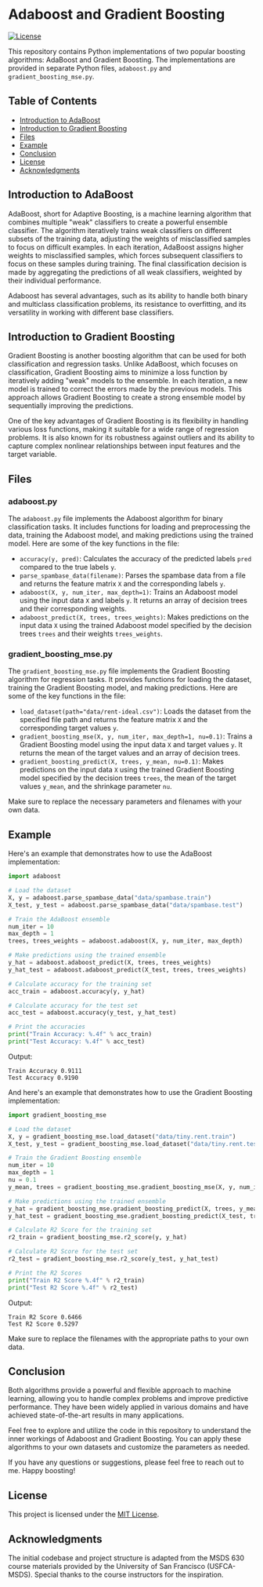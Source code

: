 # Adaboost and Gradient Boosting

[![License](https://img.shields.io/badge/license-MIT-blue.svg)](https://opensource.org/licenses/MIT)

This repository contains Python implementations of two popular boosting algorithms: AdaBoost and Gradient Boosting. The implementations are provided in separate Python files, `adaboost.py` and `gradient_boosting_mse.py`.

## Table of Contents

- [Introduction to AdaBoost](#introduction-to-adaboost)
- [Introduction to Gradient Boosting](#introduction-to-gradient-boosting)
- [Files](#files)
- [Example](#example)
- [Conclusion](#conclusion)
- [License](#license)
- [Acknowledgments](#acknowledgments)

## Introduction to AdaBoost

AdaBoost, short for Adaptive Boosting, is a machine learning algorithm that combines multiple "weak" classifiers to create a powerful ensemble classifier. The algorithm iteratively trains weak classifiers on different subsets of the training data, adjusting the weights of misclassified samples to focus on difficult examples. In each iteration, AdaBoost assigns higher weights to misclassified samples, which forces subsequent classifiers to focus on these samples during training. The final classification decision is made by aggregating the predictions of all weak classifiers, weighted by their individual performance.

Adaboost has several advantages, such as its ability to handle both binary and multiclass classification problems, its resistance to overfitting, and its versatility in working with different base classifiers.

## Introduction to Gradient Boosting

Gradient Boosting is another boosting algorithm that can be used for both classification and regression tasks. Unlike AdaBoost, which focuses on classification, Gradient Boosting aims to minimize a loss function by iteratively adding "weak" models to the ensemble. In each iteration, a new model is trained to correct the errors made by the previous models. This approach allows Gradient Boosting to create a strong ensemble model by sequentially improving the predictions.

One of the key advantages of Gradient Boosting is its flexibility in handling various loss functions, making it suitable for a wide range of regression problems. It is also known for its robustness against outliers and its ability to capture complex nonlinear relationships between input features and the target variable.

## Files

### adaboost.py

The `adaboost.py` file implements the Adaboost algorithm for binary classification tasks. It includes functions for loading and preprocessing the data, training the Adaboost model, and making predictions using the trained model. Here are some of the key functions in the file: 
- `accuracy(y, pred)`: Calculates the accuracy of the predicted labels `pred` compared to the true labels `y`. 
- `parse_spambase_data(filename)`: Parses the spambase data from a file and returns the feature matrix `X` and the corresponding labels `y`. 
- `adaboost(X, y, num_iter, max_depth=1)`: Trains an Adaboost model using the input data `X` and labels `y`. It returns an array of decision trees and their corresponding weights. 
- `adaboost_predict(X, trees, trees_weights)`: Makes predictions on the input data `X` using the trained Adaboost model specified by the decision trees `trees` and their weights `trees_weights`.

### gradient_boosting_mse.py

The `gradient_boosting_mse.py` file implements the Gradient Boosting algorithm for regression tasks. It provides functions for loading the dataset, training the Gradient Boosting model, and making predictions. Here are some of the key functions in the file: 
- `load_dataset(path="data/rent-ideal.csv")`: Loads the dataset from the specified file path and returns the feature matrix `X` and the corresponding target values `y`. 
- `gradient_boosting_mse(X, y, num_iter, max_depth=1, nu=0.1)`: Trains a Gradient Boosting model using the input data `X` and target values `y`. It returns the mean of the target values and an array of decision trees. 
- `gradient_boosting_predict(X, trees, y_mean, nu=0.1)`: Makes predictions on the input data `X` using the trained Gradient Boosting model specified by the decision trees `trees`, the mean of the target values `y_mean`, and the shrinkage parameter `nu`.

Make sure to replace the necessary parameters and filenames with your own data.

## Example

Here's an example that demonstrates how to use the AdaBoost implementation:

```python
import adaboost

# Load the dataset
X, y = adaboost.parse_spambase_data("data/spambase.train")
X_test, y_test = adaboost.parse_spambase_data("data/spambase.test")

# Train the AdaBoost ensemble
num_iter = 10
max_depth = 1
trees, trees_weights = adaboost.adaboost(X, y, num_iter, max_depth)

# Make predictions using the trained ensemble
y_hat = adaboost.adaboost_predict(X, trees, trees_weights)
y_hat_test = adaboost.adaboost_predict(X_test, trees, trees_weights)

# Calculate accuracy for the training set
acc_train = adaboost.accuracy(y, y_hat)

# Calculate accuracy for the test set
acc_test = adaboost.accuracy(y_test, y_hat_test)

# Print the accuracies
print("Train Accuracy: %.4f" % acc_train)
print("Test Accuracy: %.4f" % acc_test)
```
Output:
```
Train Accuracy 0.9111
Test Accuracy 0.9190
```

And here's an example that demonstrates how to use the Gradient Boosting implementation:

```python
import gradient_boosting_mse

# Load the dataset
X, y = gradient_boosting_mse.load_dataset("data/tiny.rent.train")
X_test, y_test = gradient_boosting_mse.load_dataset("data/tiny.rent.test")

# Train the Gradient Boosting ensemble
num_iter = 10
max_depth = 1
nu = 0.1
y_mean, trees = gradient_boosting_mse.gradient_boosting_mse(X, y, num_iter, max_depth, nu)

# Make predictions using the trained ensemble
y_hat = gradient_boosting_mse.gradient_boosting_predict(X, trees, y_mean, nu)
y_hat_test = gradient_boosting_mse.gradient_boosting_predict(X_test, trees, y_mean, nu)

# Calculate R2 Score for the training set
r2_train = gradient_boosting_mse.r2_score(y, y_hat)

# Calculate R2 Score for the test set
r2_test = gradient_boosting_mse.r2_score(y_test, y_hat_test)

# Print the R2 Scores
print("Train R2 Score %.4f" % r2_train)
print("Test R2 Score %.4f" % r2_test)
```
Output:
```
Train R2 Score 0.6466
Test R2 Score 0.5297
```

Make sure to replace the filenames with the appropriate paths to your own data.

## Conclusion

Both algorithms provide a powerful and flexible approach to machine learning, allowing you to handle complex problems and improve predictive performance. They have been widely applied in various domains and have achieved state-of-the-art results in many applications.

Feel free to explore and utilize the code in this repository to understand the inner workings of Adaboost and Gradient Boosting. You can apply these algorithms to your own datasets and customize the parameters as needed.

If you have any questions or suggestions, please feel free to reach out to me. Happy boosting!

## License

This project is licensed under the [MIT License](LICENSE).

## Acknowledgments

The initial codebase and project structure is adapted from the MSDS 630 course materials provided by the University of San Francisco (USFCA-MSDS). Special thanks to the course instructors for the inspiration.
